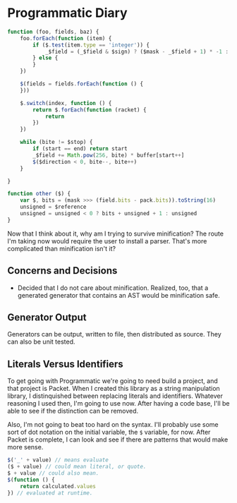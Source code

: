 # Programmatic Diary

```javascript
function (foo, fields, baz) {
    foo.forEach(function (item) {
        if ($.test(item.type == 'integer')) {
            _$field = (_$field & $sign) ? ($mask - _$field + 1) * -1 : _$field
        } else {
        }
    })

    $(fields = fields.forEach(function () {
    }))

    $.switch(index, function () {
        return $.forEach(function (racket) {
            return
        })
    })

    while (bite != $stop) {
        if (start == end) return start
        _$field += Math.pow(256, bite) * buffer[start++]
        $($direction < 0, bite--, bite++)
    }

}

function other ($) {
    var $, bits = (mask >>> (field.bits - pack.bits)).toString(16)
    unsigned = $reference
    unsigned = unsigned < 0 ? bits + unsigned + 1 : unsigned
}
```

Now that I think about it, why am I trying to survive minification? The route
I'm taking now would require the user to install a parser. That's more
complicated than minification isn't it?

## Concerns and Decisions

 * Decided that I do not care about minification. Realized, too, that a
 generated generator that contains an AST would be minification safe.

## Generator Output

Generators can be output, written to file, then distributed as source. They can
also be unit tested.

## Literals Versus Identifiers

To get going with Programmatic we're going to need build a project, and that
project is Packet. When I created this library as a string manipulation library,
I distinquished between replacing literals and identifiers. Whatever reasoning I
used then, I'm going to use now. After having a code base, I'll be able to see
if the distinction can be removed.

Also, I'm not going to beat too hard on the syntax. I'll probably use some sort
of dot notation on the initial variable, the `$` variable, for now. After Packet
is complete, I can look and see if there are patterns that would make more
sense.

```javascript
$('_' + value) // means evaluate
($ + value) // could mean literal, or quote.
$ + value // could also mean.
$(function () {
    return calculated.values
}) // evaluated at runtime.
```
